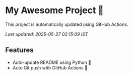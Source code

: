 # My Awesome Project 🚀

This project is automatically updated using GitHub Actions.

_Last updated: 2025-05-27 02:15:09 IST_

## Features
- Auto-update README using Python 🐍
- Auto Git push with GitHub Actions 🤖
